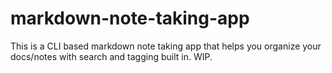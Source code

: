 # markdown-note-taking-app

This is a CLI based markdown note taking app that helps you organize your docs/notes with search and tagging built in.
WIP.
